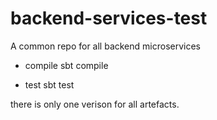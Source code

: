 # backend-services-test
A common repo for all backend microservices

- compile
sbt compile

- test
sbt test

there is only one verison for all artefacts.
